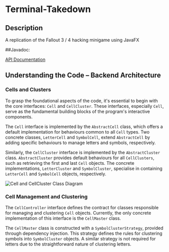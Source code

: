# Terminal-Takedown

## Description
A replication of the Fallout 3 / 4 hacking minigame using JavaFX

##Javadoc:

[API Documentation](https://mr-slinky.github.io/HackMaster/docs/com.slinky.hackmaster/module-summary.html)

## Understanding the Code – Backend Architecture

### Cells and Clusters

To grasp the foundational aspects of the code, it's essential to begin with the core interfaces: `Cell` and `CellCluster`. These interfaces, especially `Cell`, serve as the fundamental building blocks of the program's interactive components.

The `Cell` interface is implemented by the `AbstractCell` class, which offers a default implementation for behaviours common to all `Cell` types. Two concrete classes, `LetterCell` and `SymbolCell`, extend `AbstractCell` by adding specific behaviours to manage letters and symbols, respectively.

Similarly, the `CellCluster` interface is implemented by the `AbstractCluster` class. `AbstractCluster` provides default behaviours for all `CellClusters`, such as retrieving the first and last `Cell` objects. The concrete implementations, `LetterCluster` and `SymbolCluster`, specialise in containing `LetterCell` and `SymbolCell` objects, respectively.

![Cell and CellCluster Class Diagram]( <!-- TODO -->)

### Cell Management and Clustering

The `CellController` interface defines the contract for classes responsible for managing and clustering `Cell` objects. Currently, the only concrete implementation of this interface is the `CellMaster` class.

The `CellMaster` class is constructed with a `SymbolClusterStrategy`, provided through dependency injection. This strategy defines the rules for clustering symbols into `SymbolCluster` objects. A similar strategy is not required for letters due to the straightforward nature of clustering letters.